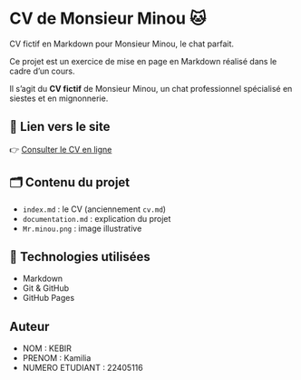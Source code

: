 # CV de Monsieur Minou 🐱
CV fictif en Markdown pour Monsieur Minou, le chat parfait.

Ce projet est un exercice de mise en page en Markdown réalisé dans le cadre d’un cours.

Il s’agit du **CV fictif** de Monsieur Minou, un chat professionnel spécialisé en siestes et en mignonnerie.

## 🔗 Lien vers le site

👉 [Consulter le CV en ligne](https://kaamsou.github.io/cv-monsieur-minou/)

## 🗂 Contenu du projet

- `index.md` : le CV (anciennement `cv.md`)
- `documentation.md` : explication du projet
- `Mr.minou.png` : image illustrative

## 🧰 Technologies utilisées

- Markdown
- Git & GitHub
- GitHub Pages

## Auteur 

- NOM : KEBIR 
- PRENOM : Kamilia
- NUMERO ETUDIANT : 22405116
